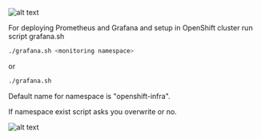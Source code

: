 ![alt text](https://upload.wikimedia.org/wikipedia/commons/thumb/3/3a/OpenShift-LogoType.svg/200px-OpenShift-LogoType.svg.png)


For deploying Prometheus and Grafana and setup in OpenShift cluster run script grafana.sh

```bash
./grafana.sh <monitoring namespace>
```
or

```bash
./grafana.sh 
```
Default name for namespace is "openshift-infra".

If namespace exist script asks you overwrite or no. 

![alt text](https://upload.wikimedia.org/wikipedia/commons/thumb/3/3a/OpenShift-LogoType.svg/200px-OpenShift-LogoType.svg.png)
